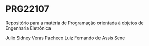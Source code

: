 # PRG22107
Repositório para a matéria de Programação orientada à objetos de Engenharia Eletrônica

Julio Sidney Veras Pacheco
Luiz Fernando de Assis Sene
